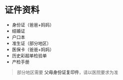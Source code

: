 # 证件资料

- 身份证（爸爸+妈妈）
- 结婚证
- 户口本
- 准生证（部分地区）
- 医保卡（爸爸+妈妈）
- 历史彩超单检验单
- 产检手册

> 部分地区需要 **父母身份证复印件**，请以医院要求为准
